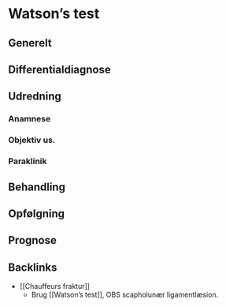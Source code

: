 # Watson’s test
## Generelt


## Differentialdiagnose


## Udredning
### Anamnese

### Objektiv us.

### Paraklinik

## Behandling


## Opfølgning


## Prognose


## Backlinks
* [[Chauffeurs fraktur]]
	* Brug [[Watson’s test]], OBS scapholunær ligamentlæsion.

<!-- #anki/tag/med/Orto -->

<!-- {BearID:03676C66-419A-4D92-8CD9-E99700E176A6-54388-00007E3094FEF0CD} -->
